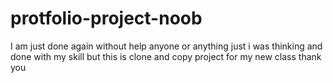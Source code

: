 # protfolio-project-noob

I am just done again without help anyone or anything just i was thinking and done with my skill but this is clone and copy project for my new class thank you 
